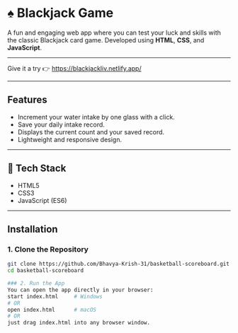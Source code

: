 # ♠️ Blackjack Game

A fun and engaging web app where you can test your luck and skills with the classic Blackjack card game. Developed using **HTML**, **CSS**, and **JavaScript**.

---
Give it a try 👉 https://blackjackliv.netlify.app/

---

## Features

- Increment your water intake by one glass with a click.
- Save your daily intake record.
- Displays the current count and your saved record.
- Lightweight and responsive design.

---

## 🔧 Tech Stack

- HTML5
- CSS3
- JavaScript (ES6)

---

## Installation

### 1. Clone the Repository
```bash
git clone https://github.com/Bhavya-Krish-31/basketball-scoreboard.git
cd basketball-scoreboard

### 2. Run the App
You can open the app directly in your browser:
start index.html     # Windows
# OR
open index.html      # macOS
# OR
just drag index.html into any browser window.

